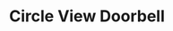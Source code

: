 ---
date_added: 2023-08-20
vendor: Logitech
title: Circle View Doorbell
category: doorbell
zigbeemodel: ['VR00014']
compatible: [wifi]
mlink: https://www.logitech.com/en-us/products/cameras/circle-view-video-doorbell.html
---